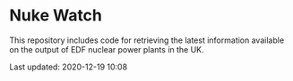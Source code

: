 # Nuke Watch

This repository includes code for retrieving the latest information available on the output of EDF nuclear power plants in the UK.

Last updated: 2020-12-19 10:08